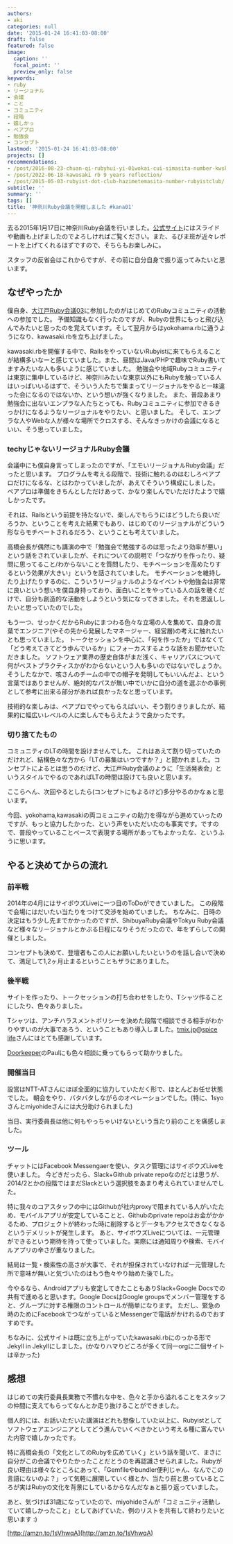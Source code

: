 ```yaml
---
authors:
- aki
categories: null
date: '2015-01-24 16:41:03-08:00'
draft: false
featured: false
image:
  caption: ''
  focal_point: ''
  preview_only: false
keywords:
- ruby
- リージョナル
- 会議
- こと
- コミュニティ
- 段階
- 嬉しかっ
- ペアプロ
- 勉強会
- コンセプト
lastmod: '2015-01-24 16:41:03-08:00'
projects: []
recommendations:
- /post/2016-08-23-chuan-qi-rubyhui-yi-01wokai-cui-simasita-number-kwsk01/
- /post/2022-06-18-kawasaki rb 9 years reflection/
- /post/2015-05-03-rubyist-dot-club-hazimetemasita-number-rubyistclub/
subtitle: ''
summary: ''
tags: []
title: '神奈川Ruby会議を開催しました #kana01'
---
```


去る2015年1月17日に神奈川Ruby会議を行いました。[公式サイト](http://regional.rubykaigi.org/kana01/)にはスライドや動画も上げましたのでよろしければご覧ください。また、るびま班が近々レポートを上げてくれるはずですので、そちらもお楽しみに。

スタッフの反省会はこれからですが、その前に自分自身で振り返ってみたいと思います。

## なぜやったか

僕自身、[大江戸Ruby会議03](http://regional.rubykaigi.org/oedo03)に参加したのがはじめてのRubyコミュニティの活動への参加でした。 予備知識もなく行ったのですが、Rubyの世界にもっと飛び込んでみたいと思ったのを覚えています。そして翌月からはyokohama.rbに通うようになり、kawasaki.rbを立ち上げました。

kawasaki.rbを開催する中で、RailsをやっていないRubyistに来てもらえることが結構多いなーと感じていました。また、昼間はJava/PHPで趣味でRuby書いてますみたいな人も多いように感じていました。 勉強会や地域Rubyコミュニティは東京に集中しているけど、神奈川みたいな東京以外にもRubyを触っている人はいっぱいいるはずで、そういう人たちで集まってリージョナルをやると一味違った会になるのではないか、という想いが強くなりました。 また、普段あまり勉強会に出ないエンプラな人たちとっても、Rubyコミュニティに参加できるきっかけになるようなリージョナルをやりたい、と思いました。 そして、エンプラな人やWebな人が様々な場所でクロスする、そんなきっかけの会議になるといい、そう思っていました。

### techyじゃないリージョナルRuby会議

会議中にも僕自身言ってしまったのですが、「エモいリージョナルRuby会議」だったと思います。 プログラムを考える段階で、技術に触れるのはむしろペアプロだけになるな、とはわかっていましたが、あえてそういう構成にしました。 ペアプロは準備をきちんとしただけあって、かなり楽しんでいただけたようで嬉しかったです。

それは、Railsという前提を持たないで、楽しんでもらうにはどうしたら良いだろうか、ということを考えた結果でもあり、はじめてのリージョナルがどういう形ならモチベートされるだろう、ということも考えていました。

高橋会長が偶然にも講演の中で「勉強会で勉強するのは思ったより効率が悪い」という話をされていましたが、それについての説明で「つながりを作ったり、疑問に思ってること/わからないことを質問したり、モチベーションを高めたりするという効果が大きい」というを話されていました。 モチベーションを維持したり上げたりするのに、こういうリージョナルのようなイベントや勉強会は非常に良いという想いを僕自身持っており、面白いことをやっている人の話を聴くだけで、自分も創造的な活動をしようという気になってきました。それを恩返ししたいと思っていたのでした。

もう一つ、せっかくだからRubyにまつわる色々な立場の人を集めて、自身の言葉でエンジニア(やその先から発展したマネージャー、経営層)の考えに触れたいとも思っていました。 トークセッションを中心に、「何を作ったか」ではなくて「どう考えてきてどう歩んでいるか」にフォーカスするような話をお聞かせいただきました。 ソフトウェア業界の歴史自体がまだ浅く、キャリアパスについて何がベストプラクティスかがわからないという人も多いのではないでしょうか。そうしたなかで、咳さんのチームの中での帽子を発明してもいいんだよ、という言葉ではありませんが、絶対的なパスが無い中でいかに自分の道を選ぶかの事例として参考に出来る部分があれば良かったなと思っています。

技術的な楽しみは、ペアプロでやってもらえばいい、そう割りきりましたが、結果的に幅広いレベルの人に楽しんでもらえたようで良かったです。

### 切り捨てたもの

コミュニティのLTの時間を設けませんでした。 これはあえて割り切っていたのだけれど、結構色々な方から「LTの募集はいつですか？」と聞かれました。コンセプトによるとは思うのだけど、大江戸Ruby会議のように「生活発表会」というスタイルでやるのであればLTの時間は設けても良いと思います。

ここらへん、次回やるとしたら(コンセプトにもよるけど)多分やるのかなぁと思います。

今回、yokohama,kawasakiの両コミュニティの助力を得ながら進めていったのですが、もっと協力したかった、という声をいただいたのも事実です。ですので、普段やっていることベースで表現する場所があってもよかったな、というふうに思います。

## やると決めてからの流れ

### 前半戦

2014年の4月にはサイボウズLiveに一つ目のToDoができていました。 この段階で会場にはだいたい当たりをつけて交渉を始めていました。 ちなみに、日時の決定はもう少し先までかかったのですが、ShibuyaRuby会議やTokyu Ruby会議など様々なリージョナルとかぶる日程になりそうだったので、年をずらしての開催としました。

コンセプトも決めて、登壇者もこの人にお願いしたいというのを話し合いで決めて、満足して1,2ヶ月止まるということもザラにありました。

### 後半戦

サイトを作ったり、トークセッションの打ち合わせをしたり、Tシャツ作ることにしたり、色々ありました。

Tシャツは、アンチハラスメントポリシーを決めた段階で相談できる相手がわかりやすいのが大事であろう、ということもあり導入しました。[tmix.jp](http://tmix.jp/)@[spice life](http://spicelife.jp/)さんにはとても感謝しています。

[Doorkeeper](http://www.doorkeeper.jp/)のPaulにも色々相談に乗ってもらって助かりました。

### 開催当日

設営はNTT-ATさんにほぼ全面的に協力していただく形で、ほとんどお任せ状態でした。 朝会をやり、バタバタしながらのオペレーションでした。(特に、1syoさんとmiyohideさんには大分助けられました)

当日、実行委員長は他に何もやっちゃいけないという当たり前のことを痛感しました。

### ツール

チャットにはFacebook Messengaerを使い、タスク管理にはサイボウズLiveを使いました。 今どきだったら、Slack+Github private repoなのだとは思うが、2014/2とかの段階ではまだSlackという選択肢をあまり考えられていませんでした。

特に我々のコアスタッフの中にはGithubが社内proxyで阻まれている人がいたため、モバイルアプリが安定していることと、Githubのprivate repoはお金がかかるため、プロジェクトが終わった時に削除するとデータもアクセスできなくなるというデメリットが発生します。 あと、サイボウズLiveについては、一元管理ができるという期待を持って使っていました。実際には通知周りや検索、モバイルアプリの辛さが重なりました。

結局は一覧・検索性の高さが大事で、それが担保されていなければ一元管理した所で意味が無いと気づいたのはもう色々やり始めた後でした。

今やるなら、Androidアプリも安定してきたこともありSlack+Google Docsでの共有で進めると思います。Google DocsはGoogle groupsでメンバー管理をすると、グループに対する権限のコントロールが簡単になります。 ただし、緊急の時のためにFacebookでつながっているとMessengerで電話がかけれるのでおすすめです。

ちなみに、公式サイトは既に立ち上がっていたkawasaki.rbにのっかる形でJekyll in Jekyllにしました。(かなりハマりどころが多くて同一orgに二個サイトは辛かった)

## 感想

はじめての実行委員長業務で不慣れな中を、色々と手から溢れることをスタッフの仲間に支えてもらってなんとか走り抜けることができました。

個人的には、お話いただいた講演はどれも想像していた以上に、Rubyistとしてソフトウェアエンジニアとしてどう進んでいくべきかという考える種に富んでいた内容で嬉しかったです。

特に高橋会長の「文化としてのRubyを広めていく」という話を聞いて、まさに自分がこの会議でやりたかったことだとうのを再認識させられました。Rubyが良い理由は様々なところにあって、「Gemfileやbundler便利じゃん、なんでこの言語にないのよ？」って気軽に展開していく様とか、当たり前と思っているところが実はRubyの文化を背景にしているからなんだなぁと振り返っていました。

あと、気づけば31歳になっていたので、miyohideさんが「コミュニティ活動していて嬉しかったこと」としてあげていた、例のリストを共有して終わりたいと思います :)

[http://amzn.to/1sVhwqA](http://amzn.to/1sVhwqA)